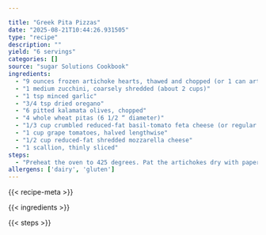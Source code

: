 ```yaml
---

title: "Greek Pita Pizzas"
date: "2025-08-21T10:44:26.931505"
type: "recipe"
description: ""
yield: "6 servings"
categories: []
source: "sugar Solutions Cookbook"
ingredients:
  - "9 ounces frozen artichoke hearts, thawed and chopped (or 1 can artichoke hearts)"
  - "1 medium zucchini, coarsely shredded (about 2 cups)"
  - "1 tsp minced garlic"
  - "3/4 tsp dried oregano"
  - "6 pitted kalamata olives, chopped"
  - "4 whole wheat pitas (6 1/2 “ diameter)"
  - "1/3 cup crumbled reduced-fat basil-tomato feta cheese (or regular feta)"
  - "1 cup grape tomatoes, halved lengthwise"
  - "1/2 cup reduced-fat shredded mozzarella cheese"
  - "1 scallion, thinly sliced"
steps:
  - "Preheat the oven to 425 degrees. Pat the artichokes dry with paper towels. In a large nonstick skillet, over medium-high heat, cook the artichokes, zucchini, garlic, and oregano for 4 to 5 minutes, or until the zucchini is tender. Stir in the olives."
allergens: ['dairy', 'gluten']
---
```


{{< recipe-meta >}}

{{< ingredients >}}

{{< steps >}}

